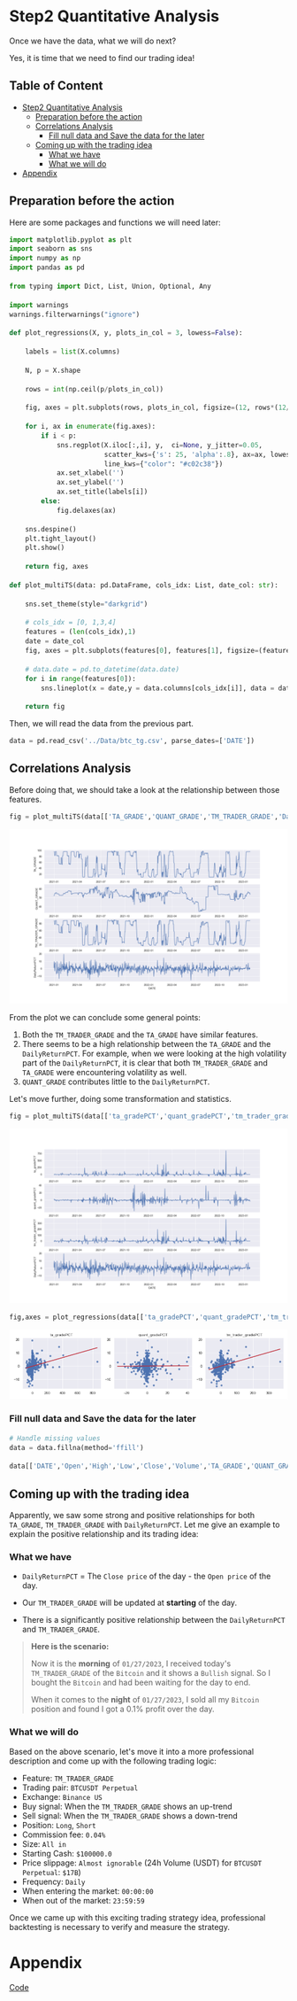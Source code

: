 # Step2 Quantitative Analysis

Once we have the data, what we will do next?

Yes, it is time that we need to find our trading idea!

## Table of Content

- [Step2 Quantitative Analysis](#step2-quantitative-analysis)
  * [Preparation before the action](#preparation-before-the-action)
  * [Correlations Analysis](#correlations-analysis)
    + [Fill null data and Save the data for the later](#fill-null-data-and-save-the-data-for-the-later)
  * [Coming up with the trading idea](#coming-up-with-the-trading-idea)
    + [What we have](#what-we-have)
    + [What we will do](#what-we-will-do)
- [Appendix](#appendix)

## Preparation before the action

Here are some packages and functions we will need later:

```python
import matplotlib.pyplot as plt
import seaborn as sns
import numpy as np
import pandas as pd

from typing import Dict, List, Union, Optional, Any

import warnings
warnings.filterwarnings("ignore")

def plot_regressions(X, y, plots_in_col = 3, lowess=False):

    labels = list(X.columns)
    
    N, p = X.shape

    rows = int(np.ceil(p/plots_in_col)) 

    fig, axes = plt.subplots(rows, plots_in_col, figsize=(12, rows*(12/4)))

    for i, ax in enumerate(fig.axes):
        if i < p:
            sns.regplot(X.iloc[:,i], y,  ci=None, y_jitter=0.05, 
                        scatter_kws={'s': 25, 'alpha':.8}, ax=ax, lowess=lowess,
                        line_kws={"color": "#c02c38"})
            ax.set_xlabel('')
            ax.set_ylabel('')
            ax.set_title(labels[i])
        else:
            fig.delaxes(ax)

    sns.despine()
    plt.tight_layout()
    plt.show()
    
    return fig, axes
    
def plot_multiTS(data: pd.DataFrame, cols_idx: List, date_col: str):
    
    sns.set_theme(style="darkgrid")

    # cols_idx = [0, 1,3,4]
    features = (len(cols_idx),1)
    date = date_col
    fig, axes = plt.subplots(features[0], features[1], figsize=(features[0]*4,10))

    # data.date = pd.to_datetime(data.date)
    for i in range(features[0]):
        sns.lineplot(x = date,y = data.columns[cols_idx[i]], data = data,ax = axes[i,])
        
    return fig
```

Then, we will read the data from the previous part.

```python
data = pd.read_csv('../Data/btc_tg.csv', parse_dates=['DATE'])
```

## Correlations Analysis

Before doing that, we should take a look at the relationship between those features.

```python
fig = plot_multiTS(data[['TA_GRADE','QUANT_GRADE','TM_TRADER_GRADE','DailyReturnPCT','DATE']], list(range(4)), 'DATE')
```

![btc_tg](./Plots/btc_tg.png)

From the plot we can conclude some general points:

1. Both the `TM_TRADER_GRADE` and the `TA_GRADE` have similar features.
2. There seems to be a high relationship between the `TA_GRADE` and the `DailyReturnPCT`.  For example, when we were looking at the high volatility part of the `DailyReturnPCT`, it is clear that both `TM_TRADER_GRADE` and `TA_GRADE` were encountering volatility as well.
3. `QUANT_GRADE` contributes little to the `DailyReturnPCT`.

Let's move further, doing some transformation and statistics.

```python
fig = plot_multiTS(data[['ta_gradePCT','quant_gradePCT','tm_trader_gradePCT','DailyReturnPCT','DATE']], list(range(4)), 'DATE')
```

![btc_tg_pct](./Plots/btc_tg_pct.png)

```python
fig,axes = plot_regressions(data[['ta_gradePCT','quant_gradePCT','tm_trader_gradePCT']], data['DailyReturnPCT'], plots_in_col = 3)
```

![btc_tg_pct_regressions_DayReturnPCT](./Plots/btc_tg_pct_regressions_DayReturnPCT.png)

### Fill null data and Save the data for the later

```python
# Handle missing values
data = data.fillna(method='ffill')

data[['DATE','Open','High','Low','Close','Volume','TA_GRADE','QUANT_GRADE','TM_TRADER_GRADE']].sort_values(by = 'DATE').to_csv('../Data/TMdata.csv', index=False)
```

## Coming up with the trading idea

Apparently, we saw some strong and positive relationships for both `TA_GRADE`, `TM_TRADER_GRADE` with `DailyReturnPCT`. Let me give an example to explain the positive relationship and its trading idea:

### What we have

* `DailyReturnPCT` = The `Close price` of the day - the `Open price` of the day. 

* Our `TM_TRADER_GRADE` will be updated at **starting** of the day.
* There is a significantly positive relationship between the `DailyReturnPCT` and `TM_TRADER_GRADE`.



> **Here is the scenario:**
>
> Now it is the **morning** of `01/27/2023`,  I received today's `TM_TRADER_GRADE` of the `Bitcoin` and it shows a `Bullish` signal. So I bought the `Bitcoin` and had been waiting for the day to end.
>
> When it comes to the **night** of `01/27/2023`,  I sold all my `Bitcoin` position and found I got a 0.1% profit over the day.



### What we will do

Based on the above scenario, let's move it into a more professional description and come up with the following trading logic: 

* Feature: `TM_TRADER_GRADE`
* Trading pair: `BTCUSDT Perpetual`
* Exchange: `Binance US`
* Buy signal: When the `TM_TRADER_GRADE` shows an up-trend
* Sell signal: When the `TM_TRADER_GRADE` shows a down-trend
* Position: `Long`, `Short`
* Commission fee: `0.04%` 
* Size: `All in`
* Starting Cash: `$100000.0`
* Price slippage: `Almost ignorable` (24h Volume (USDT) for `BTCUSDT Perpetual`: `$17B`)
* Frequency: `Daily`
* When entering the market: `00:00:00`
* When out of the market: `23:59:59`

Once we came up with this exciting trading strategy idea, professional backtesting is necessary to verify and measure the strategy.

# Appendix

[Code](https://github.com/token-metrics/tm-data-api-examples/blob/master/Scripts/Step2%20Quantitative%20Analysis.ipynb)

